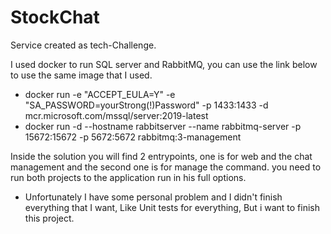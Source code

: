 # StockChat

Service created as tech-Challenge.

I used docker to run SQL server and RabbitMQ, you can use the link below to use the same image that I used.

- docker run -e "ACCEPT_EULA=Y" -e "SA_PASSWORD=yourStrong(!)Password" -p 1433:1433 -d mcr.microsoft.com/mssql/server:2019-latest
- docker run -d --hostname rabbitserver --name rabbitmq-server -p 15672:15672 -p 5672:5672 rabbitmq:3-management

Inside the solution you will find 2 entrypoints, one is for web and the chat management and the second one is for manage the command.
you need to run both projects to the application run in his full options.

- Unfortunately I have some personal problem and I didn't finish everything that I want, Like Unit tests for everything, But i want to finish this project.
